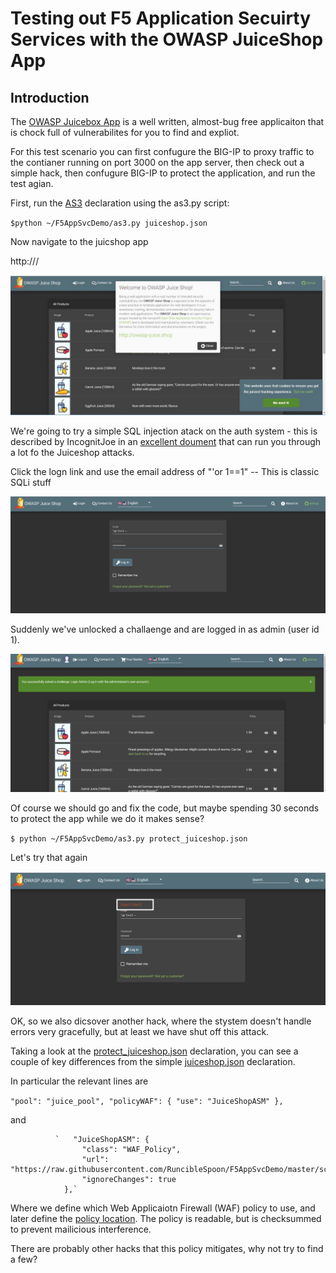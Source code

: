 # Testing out F5 Application Secuirty Services with the OWASP JuiceShop App


## Introduction 

The [OWASP Juicebox App](https://www.owasp.org/index.php/OWASP_Juice_Shop_Project) is a well written, almost-bug free applicaiton that is chock full of vulnerabilites for you to find and expliot.  

For this test scenario you can first confugure the BIG-IP to proxy traffic to the contianer running on port 3000 on the app server, then check out a simple hack, then confugure BIG-IP to protect the application, and run the test agian. 

First, run the [AS3](http://clouddocs.f5.com/products/extensions/f5-appsvcs-extension/latest/) declaration using the as3.py script:

`$python ~/F5AppSvcDemo/as3.py juiceshop.json`


Now navigate to the juicshop app

http://<ipaddress of your BIG-IP install>/

![alt text](https://github.com/RuncibleSpoon/F5AppSvcDemo/raw/master/images/juiceshop1.JPG "Juiceshop App")

We're going to try a simple SQL injection atack on the auth system - this is described by IncognitJoe in an [excellent doument](https://incognitjoe.github.io/hacking-the-juice-shop.html) that can run you through a lot fo the Juiceshop attacks.

Click the logn link and use the email address of "'or 1==1" --  This is classic SQLi stuff

![alt text](https://github.com/RuncibleSpoon/F5AppSvcDemo/raw/master/images/juiceshop2.PNG  "Juiceshop App")

Suddenly we've unlocked a challaenge and are logged in as admin (user id 1). 

![alt text](https://github.com/RuncibleSpoon/F5AppSvcDemo/raw/master/images/juiceshop3.PNG  "Hacked Juiceshop App")

Of course we should go and fix the code, but maybe spending 30 seconds to protect the app while we do it makes sense?


`$ python ~/F5AppSvcDemo/as3.py protect_juiceshop.json`

Let's try that again

![alt text](https://github.com/RuncibleSpoon/F5AppSvcDemo/raw/master/images/juiceshop4.PNG "Juiceshop App")

OK, so we also dicsover another hack, where the stystem doesn't handle errors very gracefully, but at least we have shut off this attack. 

Taking a look at the [protect_juiceshop.json](https://github.com/RuncibleSpoon/F5AppSvcDemo/blob/master/declarations/protect_juiceshop.json) declaration, you can see a couple of key differences from the simple [juiceshop.json](https://github.com/RuncibleSpoon/F5AppSvcDemo/blob/master/declarations/juiceshop.json) declaration. 

In particular the relevant lines are 

`"pool": "juice_pool",
                     "policyWAF": {
                        "use": "JuiceShopASM"
                     },`

and                      


              `   "JuiceShopASM": {
                    "class": "WAF_Policy",
                    "url": "https://raw.githubusercontent.com/RuncibleSpoon/F5AppSvcDemo/master/scenarios/AppSec/JuiceShop.xml"
                    "ignoreChanges": true
                },`

Where we define which Web Applicaiotn Firewall (WAF) policy to use, and later define the [policy location](https://github.com/RuncibleSpoon/F5AppSvcDemo/blob/master/scenarios/AppSec/JuiceShop.xml). The policy is readable, but is checksummed to prevent mailicious interference. 

There are probably other hacks that this policy mitigates, why not try to find a few? 



